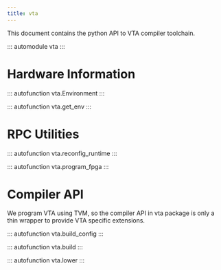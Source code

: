```yaml
---
title: vta
---
```


This document contains the python API to VTA compiler toolchain.

::: automodule
vta
:::

# Hardware Information

::: autofunction
vta.Environment
:::

::: autofunction
vta.get_env
:::

# RPC Utilities

::: autofunction
vta.reconfig_runtime
:::

::: autofunction
vta.program_fpga
:::

# Compiler API

We program VTA using TVM, so the compiler API in vta package is only a
thin wrapper to provide VTA specific extensions.

::: autofunction
vta.build_config
:::

::: autofunction
vta.build
:::

::: autofunction
vta.lower
:::
